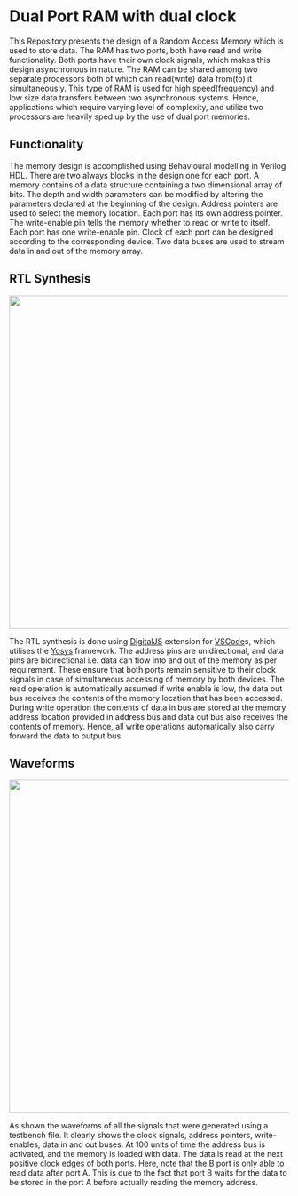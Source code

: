 # Dual Port RAM with dual clock
This Repository presents the design of a Random Access Memory which is used to store data. The RAM has two ports, both have read and write functionality. Both ports have their own clock signals, which makes this design asynchronous in nature. The RAM can be shared among two separate processors both of which can read(write) data from(to) it simultaneously. This type of RAM is used for high speed(frequency) and low size data transfers between two asynchronous systems. Hence, applications which require varying level of complexity, and utilize two processors are heavily sped up by the use of dual port memories.

## Functionality
The memory design is accomplished using Behavioural modelling in Verilog HDL. There are two always blocks in the design one for each port. A memory contains of a data structure containing a two dimensional array of bits. The depth and width parameters can be modified by altering the parameters declared at the beginning of the design. Address pointers are used to select the memory location. Each port has its own address pointer. The write-enable pin tells the memory whether to read or write to itself. Each port has one write-enable pin. Clock of each port can be designed according to the corresponding device. Two data buses are used to stream data in and out of the memory array.

## RTL Synthesis
<img src="https://github.com/D4WN-9/Dual-Port-RAM-with-dual-clock/blob/main/figs/fig_1_RTL.png" width="600">

The RTL synthesis is done using [DigitalJS](https://github.com/Vanthez/digitaljs-vsc) extension for [VSCode](https://github.com/microsoft/vscode)s, which utilises the [Yosys](https://github.com/YosysHQ/yosys) framework. The address pins are unidirectional, and data pins are bidirectional i.e. data can flow into and out of the memory as per requirement. These ensure that both ports remain sensitive to their clock signals in case of simultaneous accessing of memory by both devices. The read operation is automatically assumed if write enable is low, the data out bus receives the contents of the memory location that has been accessed. During write operation the contents of data in bus are stored at the memory address location provided in address bus and data out bus also receives the contents of memory. Hence, all write operations automatically also carry forward the data to output bus.

## Waveforms
<img src="https://github.com/D4WN-9/Dual-Port-RAM-with-dual-clock/blob/main/figs/fig_2_WAVE.png" width="600">

As shown the waveforms of all the signals that were generated using a testbench file. It clearly shows the clock signals, address pointers, write-enables, data in and out buses. At 100 units of time the address bus is activated, and the memory is loaded with data. The data is read at the next positive clock edges of both ports. Here, note that the B port is only able to read data after port A. This is due to the fact that port B waits for the data to be stored in the port A before actually reading the memory address.

